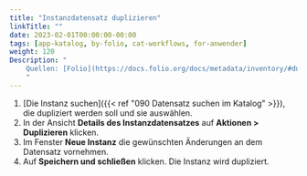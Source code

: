 ```yaml
---
title: "Instanzdatensatz duplizieren"
linkTitle: ""
date: 2023-02-01T00:00:00-00:00
tags: [app-katalog, by-folio, cat-workflows, for-anwender]
weight: 120
Description: "
    Quellen: [Folio](https://docs.folio.org/docs/metadata/inventory/#duplicating-an-instance-record ) <!-- & [GBV](https://info.gebev.de/display/FOLIOGBVEXTERN/Folio:+Instanzdatensatz+duplizieren) -->
    "
---
```


1.  [Die Instanz suchen]({{< ref "090 Datensatz suchen im Katalog" >}}), die dupliziert werden soll und sie auswählen.
2.  In der Ansicht **Details des Instanzdatensatzes** auf **Aktionen > Duplizieren** klicken.
3.  Im Fenster **Neue Instanz** die gewünschten Änderungen an dem Datensatz vornehmen.
4.  Auf **Speichern und schließen** klicken. Die Instanz wird dupliziert.

